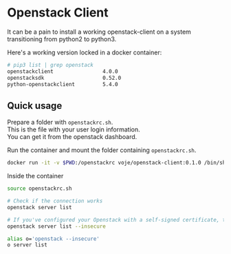 # Openstack Client
It can be a pain to install a working openstack-client on a system transitioning from python2 to python3.   

Here's a working version locked in a docker container:
```bash
# pip3 list | grep openstack
openstackclient                4.0.0
openstacksdk                   0.52.0
python-openstackclient         5.4.0
```

## Quick usage
Prepare a folder with `openstackrc.sh`.  
This is the file with your user login information.  
You can get it from the openstack dashboard.   

Run the container and mount the folder containing `openstackrc.sh`.   
```bash
docker run -it -v $PWD:/openstackrc voje/openstack-client:0.1.0 /bin/sh
```
Inside the container
```bash
source openstackrc.sh

# Check if the connection works
openstack server list

# If you've configured your Openstack with a self-signed certificate, this might help:
openstack server list --insecure

alias o='openstack --insecure'
o server list
```


